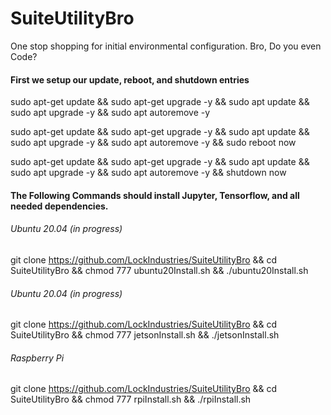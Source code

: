 # SuiteUtilityBro
One stop shopping for initial environmental configuration. Bro, Do you even Code?



#### First we setup our update, reboot, and shutdown entries

sudo apt-get update && sudo apt-get upgrade -y && sudo apt update && sudo apt upgrade -y && sudo apt autoremove -y

sudo apt-get update && sudo apt-get upgrade -y && sudo apt update && sudo apt upgrade -y && sudo apt autoremove -y && sudo reboot now

sudo apt-get update && sudo apt-get upgrade -y && sudo apt update && sudo apt upgrade -y && sudo apt autoremove -y && shutdown now



#### The Following Commands should install Jupyter, Tensorflow, and all needed dependencies.


###### Ubuntu 20.04 (in progress)
git clone https://github.com/LockIndustries/SuiteUtilityBro && cd SuiteUtilityBro && chmod 777 ubuntu20Install.sh && ./ubuntu20Install.sh


###### Ubuntu 20.04 (in progress)
git clone https://github.com/LockIndustries/SuiteUtilityBro && cd SuiteUtilityBro && chmod 777 jetsonInstall.sh && ./jetsonInstall.sh


###### Raspberry Pi
git clone https://github.com/LockIndustries/SuiteUtilityBro && cd SuiteUtilityBro && chmod 777 rpiInstall.sh && ./rpiInstall.sh


